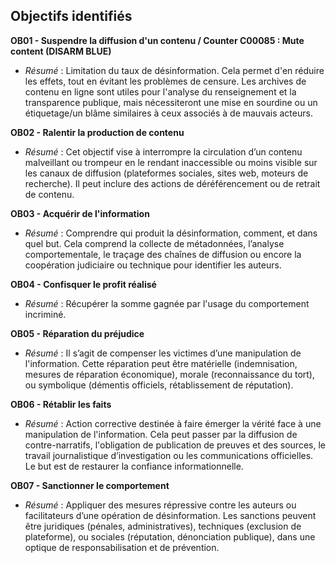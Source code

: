## Objectifs identifiés
**OB01 - Suspendre la diffusion d'un contenu / Counter C00085 : Mute content (DISARM BLUE)**
   - *Résumé* : Limitation du taux de désinformation. Cela permet d'en réduire les effets, tout en évitant les problèmes de censure. Les archives de contenu en ligne sont utiles pour l'analyse du renseignement et la transparence publique, mais nécessiteront une mise en sourdine ou un étiquetage/un blâme similaires à ceux associés à de mauvais acteurs.

**OB02 - Ralentir la production de contenu**
   - *Résumé* : Cet objectif vise à interrompre la circulation d’un contenu malveillant ou trompeur en le rendant inaccessible ou moins visible sur les canaux de diffusion (plateformes sociales, sites web, moteurs de recherche). Il peut inclure des actions de déréférencement ou de retrait de contenu.
   
**OB03 - Acquérir de l'information**
  - *Résumé* : Comprendre qui produit la désinformation, comment, et dans quel but. Cela comprend la collecte de métadonnées, l’analyse comportementale, le traçage des chaînes de diffusion ou encore la coopération judiciaire ou technique pour identifier les auteurs.

**OB04 - Confisquer le profit réalisé**
   - *Résumé* : Récupérer la somme gagnée par l'usage du comportement incriminé.

**OB05 - Réparation du préjudice**
   - *Résumé* : Il s’agit de compenser les victimes d’une manipulation de l'information. Cette réparation peut être matérielle (indemnisation, mesures de réparation économique), morale (reconnaissance du tort), ou symbolique (démentis officiels, rétablissement de réputation).

**OB06 - Rétablir les faits**
   - *Résumé* : Action corrective destinée à faire émerger la vérité face à une manipulation de l'information. Cela peut passer par la diffusion de contre-narratifs, l'obligation de publication de preuves et des sources, le travail journalistique d’investigation ou les communications officielles. Le but est de restaurer la confiance informationnelle.

**OB07 - Sanctionner le comportement**
- *Résumé* : Appliquer des mesures répressive contre les auteurs ou facilitateurs d’une opération de désinformation. Les sanctions peuvent être juridiques (pénales, administratives), techniques (exclusion de plateforme), ou sociales (réputation, dénonciation publique), dans une optique de responsabilisation et de prévention.


